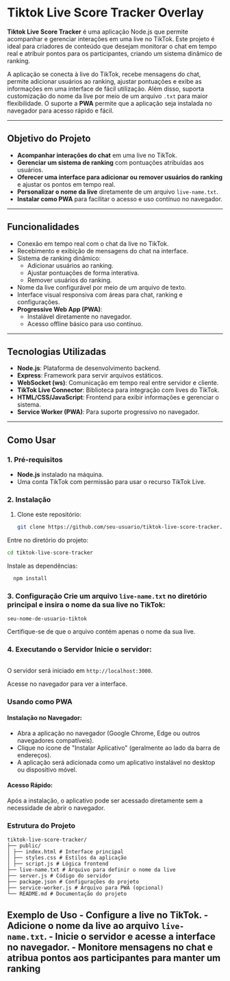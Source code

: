 # Tiktok Live Score Tracker Overlay

**Tiktok Live Score Tracker** é uma aplicação Node.js que permite acompanhar e gerenciar interações em uma live no TikTok. Este projeto é ideal para criadores de conteúdo que desejam monitorar o chat em tempo real e atribuir pontos para os participantes, criando um sistema dinâmico de ranking.

A aplicação se conecta à live do TikTok, recebe mensagens do chat, permite adicionar usuários ao ranking, ajustar pontuações e exibe as informações em uma interface de fácil utilização. Além disso, suporta customização do nome da live por meio de um arquivo `.txt` para maior flexibilidade. O suporte a **PWA** permite que a aplicação seja instalada no navegador para acesso rápido e fácil.

---

## Objetivo do Projeto

- **Acompanhar interações do chat** em uma live no TikTok.
- **Gerenciar um sistema de ranking** com pontuações atribuídas aos usuários.
- **Oferecer uma interface para adicionar ou remover usuários do ranking** e ajustar os pontos em tempo real.
- **Personalizar o nome da live** diretamente de um arquivo `live-name.txt`.
- **Instalar como PWA** para facilitar o acesso e uso contínuo no navegador.

---

## Funcionalidades

- Conexão em tempo real com o chat da live no TikTok.
- Recebimento e exibição de mensagens do chat na interface.
- Sistema de ranking dinâmico:
  - Adicionar usuários ao ranking.
  - Ajustar pontuações de forma interativa.
  - Remover usuários do ranking.
- Nome da live configurável por meio de um arquivo de texto.
- Interface visual responsiva com áreas para chat, ranking e configurações.
- **Progressive Web App (PWA)**:
  - Instalável diretamente no navegador.
  - Acesso offline básico para uso contínuo.

---

## Tecnologias Utilizadas

- **Node.js**: Plataforma de desenvolvimento backend.
- **Express**: Framework para servir arquivos estáticos.
- **WebSocket (ws)**: Comunicação em tempo real entre servidor e cliente.
- **TikTok Live Connector**: Biblioteca para integração com lives do TikTok.
- **HTML/CSS/JavaScript**: Frontend para exibir informações e gerenciar o sistema.
- **Service Worker (PWA)**: Para suporte progressivo no navegador.

---

## Como Usar

### 1. Pré-requisitos

- **Node.js** instalado na máquina.
- Uma conta TikTok com permissão para usar o recurso TikTok Live.

### 2. Instalação

1. Clone este repositório:
   ```bash
   git clone https://github.com/seu-usuario/tiktok-live-score-tracker.git
   ```
  Entre no diretório do projeto:

  ```bash
  cd tiktok-live-score-tracker
  ```
  Instale as dependências:
  ```bash
    npm install
  ```
### 3. Configuração Crie um arquivo `live-name.txt` no diretório principal e insira o nome da sua live no TikTok: 
`seu-nome-de-usuario-tiktok` 

Certifique-se de que o arquivo contém apenas o nome da sua live. 

### 4. Executando o Servidor Inicie o servidor:

```bash npm start
```

O servidor será iniciado em `http://localhost:3000`.

Acesse no navegador para ver a interface.

### Usando como PWA

#### Instalação no Navegador:

- Abra a aplicação no navegador (Google Chrome, Edge ou outros navegadores compatíveis).
- Clique no ícone de "Instalar Aplicativo" (geralmente ao lado da barra de endereços).
- A aplicação será adicionada como um aplicativo instalável no desktop ou dispositivo móvel.

#### Acesso Rápido:

Após a instalação, o aplicativo pode ser acessado diretamente sem a necessidade de abrir o navegador.

### Estrutura do Projeto
```
tiktok-live-score-tracker/
├── public/
│ ├── index.html # Interface principal
│ ├── styles.css # Estilos da aplicação
│ ├── script.js # Lógica frontend
├── live-name.txt # Arquivo para definir o nome da live
├── server.js # Código do servidor
├── package.json # Configurações do projeto
├── service-worker.js # Arquivo para PWA (opcional)
└── README.md # Documentação do projeto
```
## Exemplo de Uso - Configure a live no TikTok. - Adicione o nome da live ao arquivo `live-name.txt`. - Inicie o servidor e acesse a interface no navegador. - Monitore mensagens no chat e atribua pontos aos participantes para manter um ranking


